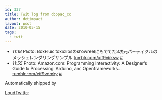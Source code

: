 ```yaml
---
id: 337
title: Twit log from doppac_cc
author: dotimpact
layout: post
date: 2010-05-15
tags:
  - twit
---
```

<ul class="loudtwitter">
  <li>
    <em>11:18</em> Photo: BoxFluid toxiclibsのshowreelにもでてた3次元パーティクルのメッシュレンダリングサンプル <a href="http://tumblr.com/xif9vbksw">tumblr.com/xif9vbksw</a> <a href="http://twitter.com/doppac_cc/statuses/13949902840">#</a>
  </li>
  <li>
    <em>11:55</em> Photo: Amazon.com: Programming Interactivity: A Designer’s Guide to Processing, Arduino, and Openframeworks&#8230; <a href="http://tumblr.com/xif9vdmky">tumblr.com/xif9vdmky</a> <a href="http://twitter.com/doppac_cc/statuses/13951950886">#</a>
  </li>
</ul>Automatically shipped by 

[LoudTwitter][1]

 [1]: http://www.loudtwitter.com
